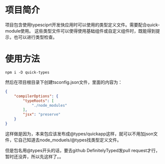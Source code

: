 # 项目简介
项目包含使用typesciprt开发快应用时可以使用的类型定义文件。需要配合quick-module使用。
这些类型文件可以使得使用基础组件或自定义组件时，既能得到提示，也可以进行类型检查。

# 使用方法

```
npm i -D quick-types
```

然后在项目根目录下创建tsconfig.json文件，里面的内容为：

```json
{
    "compilerOptions": {
        "typeRoots": [
            "./node_modules"
        ],
        "jsx": "preserve"
    }
}
```

这样做是因为，本来包应该发布成@types/quickapp这样，就可以不用加json文件，它自己知道去node_moduels/@types找类型定义文件。

但是包名用@types开头的话，要去github DefinitelyTyped发pull request才行，暂时还没弄，所以先这样了。。